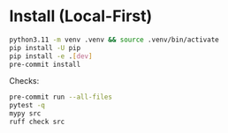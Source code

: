 # Install (Local-First)

```bash
python3.11 -m venv .venv && source .venv/bin/activate
pip install -U pip
pip install -e .[dev]
pre-commit install
```

Checks:
```bash
pre-commit run --all-files
pytest -q
mypy src
ruff check src
```
